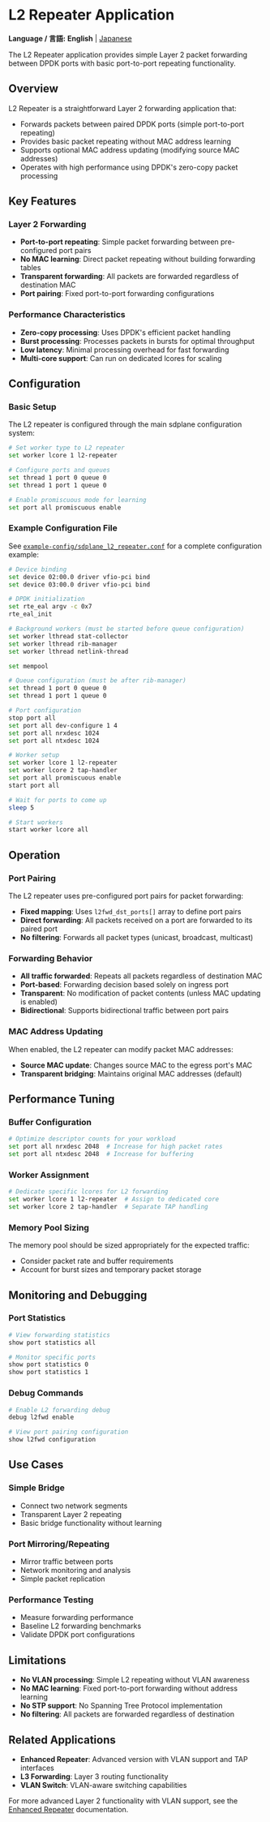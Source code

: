 # L2 Repeater Application

**Language / 言語:** **English** | [Japanese](ja/l2-repeater-application.md)

The L2 Repeater application provides simple Layer 2 packet forwarding between DPDK ports with basic port-to-port repeating functionality.

## Overview

L2 Repeater is a straightforward Layer 2 forwarding application that:
- Forwards packets between paired DPDK ports (simple port-to-port repeating)
- Provides basic packet repeating without MAC address learning
- Supports optional MAC address updating (modifying source MAC addresses)
- Operates with high performance using DPDK's zero-copy packet processing

## Key Features

### Layer 2 Forwarding
- **Port-to-port repeating**: Simple packet forwarding between pre-configured port pairs
- **No MAC learning**: Direct packet repeating without building forwarding tables
- **Transparent forwarding**: All packets are forwarded regardless of destination MAC
- **Port pairing**: Fixed port-to-port forwarding configurations

### Performance Characteristics
- **Zero-copy processing**: Uses DPDK's efficient packet handling
- **Burst processing**: Processes packets in bursts for optimal throughput  
- **Low latency**: Minimal processing overhead for fast forwarding
- **Multi-core support**: Can run on dedicated lcores for scaling

## Configuration

### Basic Setup
The L2 repeater is configured through the main sdplane configuration system:

```bash
# Set worker type to L2 repeater
set worker lcore 1 l2-repeater

# Configure ports and queues
set thread 1 port 0 queue 0  
set thread 1 port 1 queue 0

# Enable promiscuous mode for learning
set port all promiscuous enable
```

### Example Configuration File
See [`example-config/sdplane_l2_repeater.conf`](../../example-config/sdplane_l2_repeater.conf) for a complete configuration example:

```bash
# Device binding
set device 02:00.0 driver vfio-pci bind
set device 03:00.0 driver vfio-pci bind

# DPDK initialization
set rte_eal argv -c 0x7
rte_eal_init

# Background workers (must be started before queue configuration)
set worker lthread stat-collector
set worker lthread rib-manager
set worker lthread netlink-thread

set mempool

# Queue configuration (must be after rib-manager)
set thread 1 port 0 queue 0
set thread 1 port 1 queue 0

# Port configuration
stop port all
set port all dev-configure 1 4
set port all nrxdesc 1024
set port all ntxdesc 1024

# Worker setup
set worker lcore 1 l2-repeater
set worker lcore 2 tap-handler
set port all promiscuous enable
start port all

# Wait for ports to come up
sleep 5

# Start workers
start worker lcore all
```

## Operation

### Port Pairing
The L2 repeater uses pre-configured port pairs for packet forwarding:
- **Fixed mapping**: Uses `l2fwd_dst_ports[]` array to define port pairs
- **Direct forwarding**: All packets received on a port are forwarded to its paired port
- **No filtering**: Forwards all packet types (unicast, broadcast, multicast)

### Forwarding Behavior
- **All traffic forwarded**: Repeats all packets regardless of destination MAC
- **Port-based**: Forwarding decision based solely on ingress port
- **Transparent**: No modification of packet contents (unless MAC updating is enabled)
- **Bidirectional**: Supports bidirectional traffic between port pairs

### MAC Address Updating
When enabled, the L2 repeater can modify packet MAC addresses:
- **Source MAC update**: Changes source MAC to the egress port's MAC
- **Transparent bridging**: Maintains original MAC addresses (default)

## Performance Tuning

### Buffer Configuration
```bash
# Optimize descriptor counts for your workload
set port all nrxdesc 2048  # Increase for high packet rates
set port all ntxdesc 2048  # Increase for buffering
```

### Worker Assignment
```bash
# Dedicate specific lcores for L2 forwarding
set worker lcore 1 l2-repeater  # Assign to dedicated core
set worker lcore 2 tap-handler  # Separate TAP handling
```

### Memory Pool Sizing
The memory pool should be sized appropriately for the expected traffic:
- Consider packet rate and buffer requirements
- Account for burst sizes and temporary packet storage

## Monitoring and Debugging

### Port Statistics
```bash
# View forwarding statistics
show port statistics all

# Monitor specific ports  
show port statistics 0
show port statistics 1
```

### Debug Commands
```bash
# Enable L2 forwarding debug
debug l2fwd enable

# View port pairing configuration
show l2fwd configuration
```

## Use Cases

### Simple Bridge
- Connect two network segments
- Transparent Layer 2 repeating
- Basic bridge functionality without learning

### Port Mirroring/Repeating
- Mirror traffic between ports
- Network monitoring and analysis
- Simple packet replication

### Performance Testing
- Measure forwarding performance
- Baseline L2 forwarding benchmarks
- Validate DPDK port configurations

## Limitations

- **No VLAN processing**: Simple L2 repeating without VLAN awareness
- **No MAC learning**: Fixed port-to-port forwarding without address learning
- **No STP support**: No Spanning Tree Protocol implementation
- **No filtering**: All packets are forwarded regardless of destination

## Related Applications

- **Enhanced Repeater**: Advanced version with VLAN support and TAP interfaces
- **L3 Forwarding**: Layer 3 routing functionality
- **VLAN Switch**: VLAN-aware switching capabilities

For more advanced Layer 2 functionality with VLAN support, see the [Enhanced Repeater](enhanced-repeater.md) documentation.